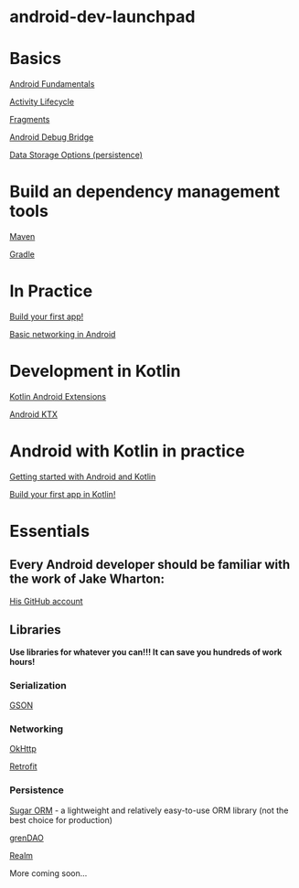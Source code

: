 # android-dev-launchpad

# Basics

[Android Fundamentals](https://developer.android.com/guide/components/fundamentals.html)

[Activity Lifecycle](https://developer.android.com/guide/components/activities/activity-lifecycle.html)

[Fragments](https://developer.android.com/guide/components/fragments.html)

[Android Debug Bridge](https://developer.android.com/studio/command-line/adb.html)

[Data Storage Options (persistence)](https://developer.android.com/guide/topics/data/data-storage.html)

# Build an dependency management tools

[Maven](https://maven.apache.org/)

[Gradle](https://gradle.org/)

# In Practice

[Build your first app!](https://developer.android.com/training/basics/firstapp/index.html)

[Basic networking in Android](https://developer.android.com/training/basics/network-ops/index.html)

# Development in Kotlin

[Kotlin Android Extensions](https://kotlinlang.org/docs/tutorials/android-plugin.html)

[Android KTX](https://android-developers.googleblog.com/2018/02/introducing-android-ktx-even-sweeter.html)

# Android with Kotlin in practice

[Getting started with Android and Kotlin](https://kotlinlang.org/docs/tutorials/kotlin-android.html)

[Build your first app in Kotlin!](https://codelabs.developers.google.com/codelabs/build-your-first-android-app-kotlin/index.html?index=..%2F..%2Findex#0)

# Essentials

## Every Android developer should be familiar with the work of Jake Wharton:

[His GitHub account](https://github.com/JakeWharton)

## Libraries

**Use libraries for whatever you can!!! It can save you hundreds of work hours!**

### Serialization

[GSON](https://github.com/google/gson)

### Networking

[OkHttp](http://square.github.io/okhttp/)

[Retrofit](http://square.github.io/retrofit/)

### Persistence

[Sugar ORM](http://satyan.github.io/sugar/) - a lightweight and relatively easy-to-use ORM library (not the best choice for production)

[grenDAO](http://greenrobot.org/greendao/) 

[Realm](https://realm.io/docs/java/latest/)

More coming soon...
